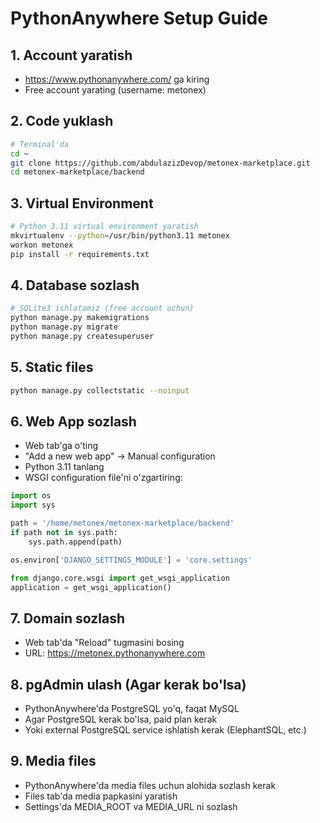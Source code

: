 # PythonAnywhere Setup Guide

## 1. Account yaratish
- https://www.pythonanywhere.com/ ga kiring
- Free account yarating (username: metonex)

## 2. Code yuklash
```bash
# Terminal'da
cd ~
git clone https://github.com/abdulazizDevop/metonex-marketplace.git
cd metonex-marketplace/backend
```

## 3. Virtual Environment
```bash
# Python 3.11 virtual environment yaratish
mkvirtualenv --python=/usr/bin/python3.11 metonex
workon metonex
pip install -r requirements.txt
```

## 4. Database sozlash
```bash
# SQLite3 ishlatamiz (free account uchun)
python manage.py makemigrations
python manage.py migrate
python manage.py createsuperuser
```

## 5. Static files
```bash
python manage.py collectstatic --noinput
```

## 6. Web App sozlash
- Web tab'ga o'ting
- "Add a new web app" -> Manual configuration
- Python 3.11 tanlang
- WSGI configuration file'ni o'zgartiring:

```python
import os
import sys

path = '/home/metonex/metonex-marketplace/backend'
if path not in sys.path:
    sys.path.append(path)

os.environ['DJANGO_SETTINGS_MODULE'] = 'core.settings'

from django.core.wsgi import get_wsgi_application
application = get_wsgi_application()
```

## 7. Domain sozlash
- Web tab'da "Reload" tugmasini bosing
- URL: https://metonex.pythonanywhere.com

## 8. pgAdmin ulash (Agar kerak bo'lsa)
- PythonAnywhere'da PostgreSQL yo'q, faqat MySQL
- Agar PostgreSQL kerak bo'lsa, paid plan kerak
- Yoki external PostgreSQL service ishlatish kerak (ElephantSQL, etc.)

## 9. Media files
- PythonAnywhere'da media files uchun alohida sozlash kerak
- Files tab'da media papkasini yaratish
- Settings'da MEDIA_ROOT va MEDIA_URL ni sozlash
